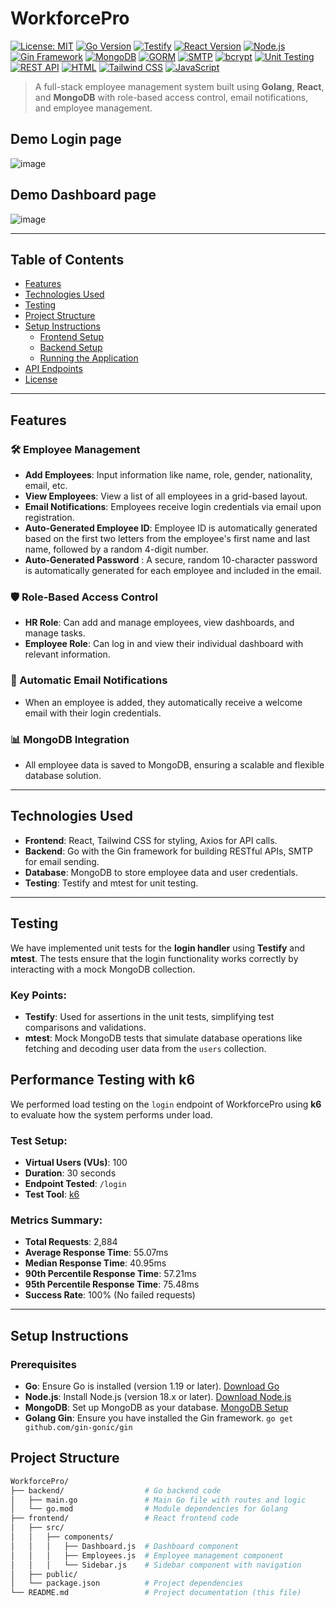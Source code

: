 # WorkforcePro

[![License: MIT](https://img.shields.io/badge/License-MIT-yellow.svg)](https://opensource.org/licenses/MIT)
[![Go Version](https://img.shields.io/badge/Go-1.19-blue.svg)](https://golang.org/doc/go1.19)
[![Testify](https://img.shields.io/badge/Testify-Unit%20Testing-blue.svg)](https://github.com/stretchr/testify)
[![React Version](https://img.shields.io/badge/React-18.2.0-blue.svg)](https://reactjs.org/)
[![Node.js](https://img.shields.io/badge/Node.js-18.x-green.svg)](https://nodejs.org/)
[![Gin Framework](https://img.shields.io/badge/Gin-1.7.7-red.svg)](https://gin-gonic.com/)
[![MongoDB](https://img.shields.io/badge/MongoDB-4.4.x-green.svg)](https://www.mongodb.com/)
[![GORM](https://img.shields.io/badge/GORM-1.22-blue.svg)](https://gorm.io/)
[![SMTP](https://img.shields.io/badge/SMTP-Email%20Service-blue.svg)](https://en.wikipedia.org/wiki/Simple_Mail_Transfer_Protocol)
[![bcrypt](https://img.shields.io/badge/bcrypt-Password%20Hashing-orange.svg)](https://github.com/golang/crypto/blob/master/bcrypt/bcrypt.go)
[![Unit Testing](https://img.shields.io/badge/Unit%20Testing-Passed-brightgreen.svg)](https://en.wikipedia.org/wiki/Unit_testing)
[![REST API](https://img.shields.io/badge/RESTful-API-lightgrey.svg)](https://en.wikipedia.org/wiki/Representational_state_transfer)
[![HTML](https://img.shields.io/badge/HTML5-orange.svg)](https://developer.mozilla.org/en-US/docs/Web/Guide/HTML/HTML5)
[![Tailwind CSS](https://img.shields.io/badge/Tailwind_CSS-v3.0-blue.svg)](https://tailwindcss.com/)
[![JavaScript](https://img.shields.io/badge/JavaScript-ES6-yellow.svg)](https://developer.mozilla.org/en-US/docs/Web/JavaScript)

> A full-stack employee management system built using **Golang**, **React**, and **MongoDB** with role-based access control, email notifications, and employee management.

## Demo Login page

![image](https://github.com/user-attachments/assets/322e5706-f056-48e2-9fec-2a82cc990309)

## Demo Dashboard page

![image](https://github.com/user-attachments/assets/c5f83ccf-4d67-4237-a72b-aa1c73226db2)

---

## Table of Contents

- [Features](#features)
- [Technologies Used](#technologies-used)
- [Testing](#testing)
- [Project Structure](#project-structure)
- [Setup Instructions](#setup-instructions)
  - [Frontend Setup](#frontend-setup)
  - [Backend Setup](#backend-setup)
  - [Running the Application](#running-the-application)
- [API Endpoints](#api-endpoints)
- [License](#license)

---

## Features

### 🛠️ Employee Management

- **Add Employees**: Input information like name, role, gender, nationality, email, etc.
- **View Employees**: View a list of all employees in a grid-based layout.
- **Email Notifications**: Employees receive login credentials via email upon registration.
- **Auto-Generated Employee ID**: Employee ID is automatically generated based on the first two letters from the employee's first name and last name, followed by a random 4-digit number.
- **Auto-Generated Password** : A secure, random 10-character password is automatically generated for each employee and included in the email.

### 🛡️ Role-Based Access Control

- **HR Role**: Can add and manage employees, view dashboards, and manage tasks.
- **Employee Role**: Can log in and view their individual dashboard with relevant information.

### 📧 Automatic Email Notifications

- When an employee is added, they automatically receive a welcome email with their login credentials.

### 📊 MongoDB Integration

- All employee data is saved to MongoDB, ensuring a scalable and flexible database solution.

---

## Technologies Used

- **Frontend**: React, Tailwind CSS for styling, Axios for API calls.
- **Backend**: Go with the Gin framework for building RESTful APIs, SMTP for email sending.
- **Database**: MongoDB to store employee data and user credentials.
- **Testing**: Testify and mtest for unit testing.

---

## Testing

We have implemented unit tests for the **login handler** using **Testify** and **mtest**. The tests ensure that the login functionality works correctly by interacting with a mock MongoDB collection.

### Key Points:

- **Testify**: Used for assertions in the unit tests, simplifying test comparisons and validations.
- **mtest**: Mock MongoDB tests that simulate database operations like fetching and decoding user data from the `users` collection.

## Performance Testing with k6

We performed load testing on the `login` endpoint of WorkforcePro using **k6** to evaluate how the system performs under load.

### **Test Setup**:

- **Virtual Users (VUs)**: 100
- **Duration**: 30 seconds
- **Endpoint Tested**: `/login`
- **Test Tool**: [k6](https://k6.io/)

### **Metrics Summary**:

- **Total Requests**: 2,884
- **Average Response Time**: 55.07ms
- **Median Response Time**: 40.95ms
- **90th Percentile Response Time**: 57.21ms
- **95th Percentile Response Time**: 75.48ms
- **Success Rate**: 100% (No failed requests)

---

## Setup Instructions

### Prerequisites

- **Go**: Ensure Go is installed (version 1.19 or later). [Download Go](https://golang.org/dl/)
- **Node.js**: Install Node.js (version 18.x or later). [Download Node.js](https://nodejs.org/)
- **MongoDB**: Set up MongoDB as your database. [MongoDB Setup](https://docs.mongodb.com/manual/installation/)
- **Golang Gin**: Ensure you have installed the Gin framework. `go get github.com/gin-gonic/gin`

## Project Structure

```bash
WorkforcePro/
├── backend/                  # Go backend code
│   ├── main.go               # Main Go file with routes and logic
│   └── go.mod                # Module dependencies for Golang
├── frontend/                 # React frontend code
│   ├── src/
│   │   ├── components/
│   │   │   ├── Dashboard.js  # Dashboard component
│   │   │   ├── Employees.js  # Employee management component
│   │   │   └── Sidebar.js    # Sidebar component with navigation
│   ├── public/
│   └── package.json          # Project dependencies
└── README.md                 # Project documentation (this file)

```
